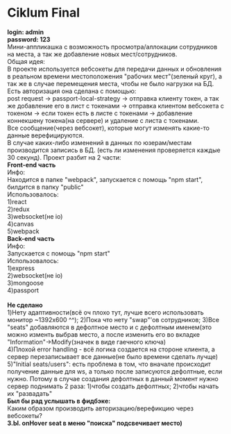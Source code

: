 # Ciklum Final
<b>
login: admin<br>
password: 123</b><br>
Мини-аппликашка с возможность просмотра/аллокации сотрудников на места, а так же добавление новых мест/сотрудников.<br>
Общая идея:<br>
В проекте используется вебсокеты для передачи данных и обновления в реальном времени местоположения
"рабочих мест"(зеленый круг), а так же в случае перемещения места, чтобы не было нагрузки на БД.<br>
Есть авторизация она сделана с помощью: <br>
post request -> passport-local-strategy -> отправка клиенту токен, а так же добавление его в лист с токенами ->
отправка клиентом вебсокета с токеном -> если токен есть в листе с токенами -> добавление коннекшену токена(на сервере) и удаление
с листа с токенами.<br>
Все сообщение(через вебсокет), которые могут изменять какие-то данные верефицируются.<br>
В случае каких-либо изменений в данных по юзерам/местам производится записись в БД. (есть ли изменения проверяется каждые 30 секунд).
Проект разбит на 2 части:<br>
<b>Front-end часть</b><br>
Инфо:<br>
Находится в папке "webpack", запускается с помощь "npm start", билдится в папку "public"<br>
Использовалось:<br>
1)react<br>
2)redux<br>
3)websocket(не io)<br>
4)canvas<br>
5)webpack<br>
<b>Back-end часть</b><br>
Инфо:<br>
Запускается с помощь "npm start"<br>
Использовалось:<br>
1)express<br>
2)websocket(не io)<br>
3)mongoose<br>
4)passport<br>
<br>
<b>Не сделано</b><br>
1)Нету адаптивности(всё оч плохо тут, лучше всего использовать монитор ~1392x600 ^^);
2)Пока что нету "swap"'ов сотрудников;
3)Все "seats" добавляются в дефолтное место и с дефолтным именем(это можно изменть выбрав место, а после изменить его во
вкладке "Information"->Modify(значек в виде гаечного ключа)<br>
4)Плохой error handling - всё логика создается на стороне клиента, а сервер перезаписывает все данные(не было времени сделать лучще)<br>
5)"Initial seats/users": есть проблема в том, что вначале происходит получение данные для ws, а только после записуются дефолтные, если нужно.
Потому в случае создания дефолтных в данный момент нужно сервер поднимать 2 раза: 1)чтобы создать дефолтных; 2)чтобы начать их "развадать"<br>
<b>Был бы рад услышать в фидбэке:</b><br>
Каким образом производить авторизацию/верефикцию через вебсокеты?<br>
<b>З.Ы. onHover seat в меню "поиска" подсвечивает место)</b>